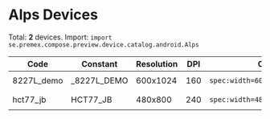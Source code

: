 # Alps Devices

Total: **2** devices. Import: `import se.premex.compose.preview.device.catalog.android.Alps`

| Code | Constant | Resolution | DPI | Compose Spec | Preview Usage |
|------|----------|------------|-----|-------------|---------------|
| 8227L_demo | _8227L_DEMO | 600x1024 | 160 | `spec:width=600px,height=1024px,dpi=160` | `@Preview(device = Alps._8227L_DEMO)` |
| hct77_jb | HCT77_JB | 480x800 | 240 | `spec:width=480px,height=800px,dpi=240` | `@Preview(device = Alps.HCT77_JB)` |

<!-- Generated automatically. Do not edit manually. -->
